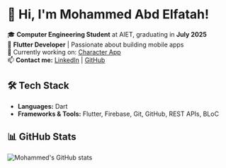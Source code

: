 # 👋 Hi, I'm Mohammed Abd Elfatah!

🎓 **Computer Engineering Student** at AIET, graduating in **July 2025**  
🚀 **Flutter Developer** | Passionate about building mobile apps  
🔭 Currently working on: [Character App](https://github.com/MohammedAbdElfatah0/character)  
📫 **Contact me:** [LinkedIn](https://www.linkedin.com/in/mohamed-mohamed-abd-el-fatah-a276ab264/) | [GitHub](https://github.com/MohammedAbdElfatah0)

## 🛠️ Tech Stack
- **Languages:** Dart  
- **Frameworks & Tools:** Flutter, Firebase, Git, GitHub, REST APIs, BLoC  

## 📊 GitHub Stats
![Mohammed's GitHub stats](https://github-readme-stats.vercel.app/api?username=MohammedAbdElfatah0&show_icons=true&theme=radical)


